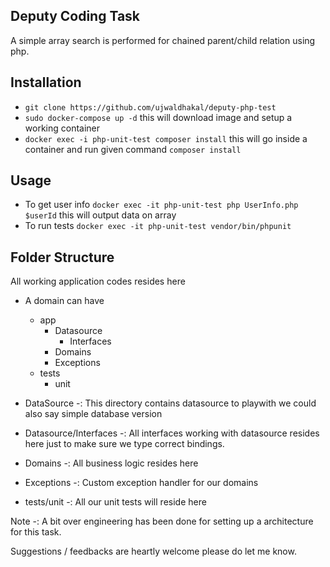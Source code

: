 ## Deputy Coding Task
A simple array search is performed for chained parent/child relation using php.

## Installation
* `git clone https://github.com/ujwaldhakal/deputy-php-test`
* `sudo docker-compose up -d` this will download image and setup a working container
* `docker exec -i php-unit-test composer install` this will go inside a container and run given command `composer install`


## Usage
* To get user info `docker exec -it php-unit-test php UserInfo.php $userId` this will output data on array
* To run tests `docker exec -it php-unit-test vendor/bin/phpunit`


## Folder Structure
All working application codes resides here
* A domain can have
  + app
    + Datasource
        + Interfaces
    + Domains
    + Exceptions
  + tests
    + unit
    
* DataSource -: This directory contains datasource to playwith we could also say simple database version
* Datasource/Interfaces -: All interfaces working with datasource resides here just to make sure we type correct bindings. 
* Domains -: All business logic resides here
* Exceptions -: Custom exception handler for our domains
* tests/unit -: All our unit tests will reside here



Note -: A bit over engineering has been done for setting up a architecture for this task. 

Suggestions / feedbacks are heartly welcome please do let me know. 
